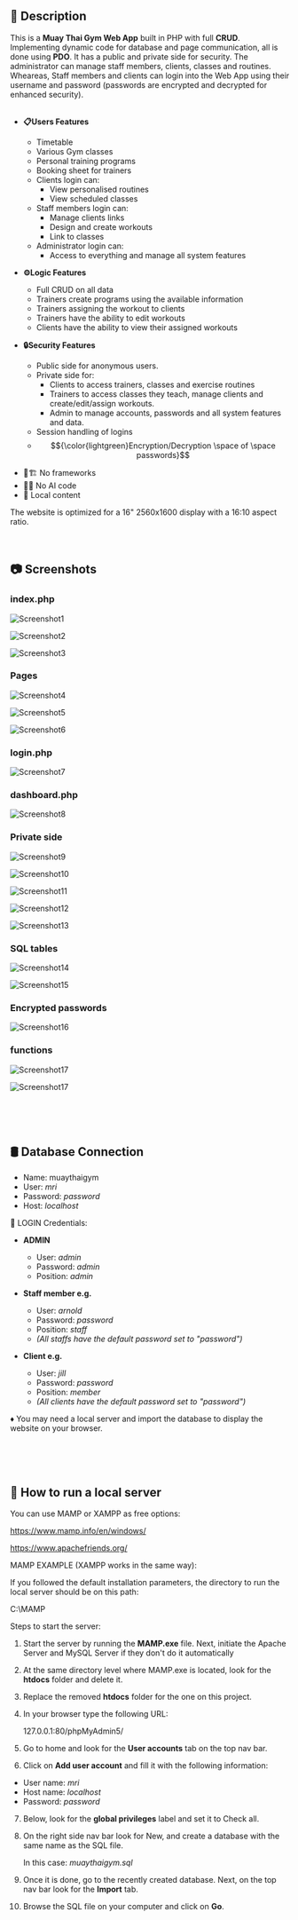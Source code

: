 ## 📄 Description

This is a <strong>Muay Thai Gym Web App</strong> built in PHP with full <strong>CRUD</strong>. Implementing dynamic code for database and page communication, all is done using <strong>PDO</strong>. 
It has a public and private side for security. The administrator can manage staff members, clients, classes and routines. 
Wheareas, Staff members and clients can login into the Web App using their username and password (passwords are encrypted and decrypted for enhanced security).
<br><br>

- <strong>📋Users Features </strong>
   - Timetable
   - Various Gym classes
   - Personal training programs
   - Booking sheet for trainers
   - Clients login can:
      - View personalised routines 
      - View scheduled classes
   - Staff members login can:
      - Manage clients links 
      - Design and create workouts 
      - Link to classes
   - Administrator login can:
      - Access to everything and manage all system features 

- <strong>⚙️Logic Features </strong>
   - Full CRUD on all data
   - Trainers create programs using the available information
   - Trainers assigning the workout to clients
   - Trainers have the ability to edit workouts
   - Clients have the ability to view their assigned workouts


- <strong>🔒Security Features </strong>
   - Public side for anonymous users.
   - Private side for:
      - Clients to access trainers, classes and exercise routines
      - Trainers to access classes they teach, manage clients and create/edit/assign workouts.
      - Admin to manage accounts, passwords and all system features and data. 
   - Session handling of logins
   - $${\color{lightgreen}Encryption/Decryption \space of \space passwords}$$


* 🚫🏗️ No frameworks
* 🚫🤖 No AI code 
* 📁 Local content

 The website is optimized for a 16" 2560x1600 display with a 16:10 aspect ratio.
<br><br><br>
 ## 📷 Screenshots

### index.php
![Screenshot1](screenshots/Screenshot1.webp)

![Screenshot2](screenshots/Screenshot2.webp)

![Screenshot3](screenshots/Screenshot3.webp)

### Pages
![Screenshot4](screenshots/Screenshot4.webp)

![Screenshot5](screenshots/Screenshot5.webp)

![Screenshot6](screenshots/Screenshot6.webp)

### login.php
![Screenshot7](screenshots/Screenshot7.webp)

### dashboard.php
![Screenshot8](screenshots/Screenshot8.webp)

### Private side
![Screenshot9](screenshots/Screenshot9.webp)

![Screenshot10](screenshots/Screenshot10.webp)

![Screenshot11](screenshots/Screenshot111.webp)

![Screenshot12](screenshots/Screenshot12.webp)

![Screenshot13](screenshots/Screenshot13.webp)

### SQL tables
![Screenshot14](screenshots/Screenshot18.webp)

![Screenshot15](screenshots/Screenshot17.webp)

### Encrypted passwords
![Screenshot16](screenshots/Screenshot15.webp)

### functions
![Screenshot17](screenshots/Screenshot16.webp)

![Screenshot17](screenshots/Screenshot14.webp)

<br><br><br>

## 🛢️ Database Connection

- Name: muaythaigym
- User: <i>mri</i> 
- Password: <i>password</i>
- Host: <i>localhost</i>

🔑 LOGIN Credentials:

- <strong>ADMIN</strong>
   - User: <i>admin</i>
   - Password: <i>admin</i>
   - Position: <i>admin</i>

- <strong>Staff member e.g.</strong>
   - User: <i>arnold</i>
   - Password: <i>password</i>
   - Position: <i>staff</i>
   - <i>(All staffs have the default password set to "password")</i>

- <strong>Client e.g.</strong>
   - User: <i>jill</i>
   - Password: <i>password</i>
   - Position: <i>member</i>
   - <i>(All clients have the default password set to "password")</i>



♦️ You may need a local server and import the database to display the website on your browser. 

<br><br><br>

## 📒 How to run a local server

You can use MAMP or XAMPP as free options:

https://www.mamp.info/en/windows/

https://www.apachefriends.org/

MAMP EXAMPLE (XAMPP works in the same way):

If you followed the default installation parameters, the directory to run the local server should be on this path: 

   C:\MAMP

Steps to start the server:

1. Start the server by running the <strong>MAMP.exe</strong> file. Next, initiate the Apache Server and MySQL Server if they don't do it automatically

2. At the same directory level where MAMP.exe is located, look for the <strong>htdocs</strong> folder and delete it.

3. Replace the removed <strong>htdocs</strong> folder for the one on this project.

4. In your browser type the following URL: 

   127.0.0.1:80/phpMyAdmin5/

5. Go to home and look for the <strong>User accounts</strong> tab on the top nav bar.

6. Click on <strong>Add user account</strong> and fill it with the following information: 

  - User name: <i>mri</i>
  - Host name: <i>localhost</i>
  - Password: <i>password</i>

7. Below, look for the <strong>global privileges</strong> label and set it to Check all.

8. On the right side nav bar look for New, and create a database with the same name as the SQL file. 

   In this case:  <i>muaythaigym.sql</i>

9. Once it is done, go to the recently created database. Next, on the top nav bar look for the <strong>Import</strong> tab.

10. Browse the SQL file on your computer and click on <strong>Go</strong>.
  




